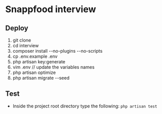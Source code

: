 # Snappfood interview

## Deploy

1. git clone
2. cd interview
3. composer install --no-plugins --no-scripts
4. cp .env.example .env
5. php artisan key:generate
6. vim .env // update the variables names
7. php artisan optimize
8. php artisan migrate --seed

## Test

- Inside the project root directory type the following:
  `php artisan test`

